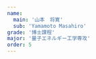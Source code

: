 ```yaml
---
name:
  main: '山本　将寛'
  sub: 'Yamamoto Masahiro'
grade: '博士課程'
major: '量子エネルギー工学専攻'
order: 5
---
```



